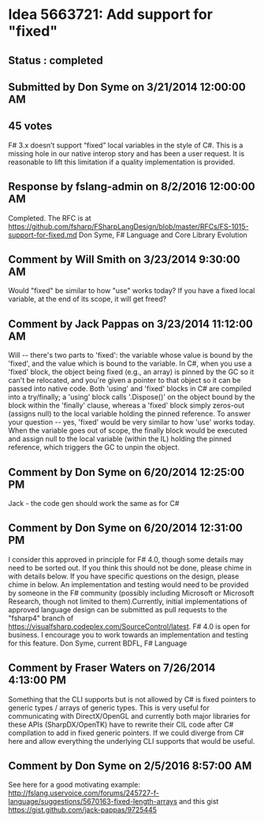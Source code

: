 # Idea 5663721: Add support for "fixed" #

## Status : completed

## Submitted by Don Syme on 3/21/2014 12:00:00 AM

## 45 votes

F# 3.x doesn’t support “fixed” local variables in the style of C#. This is a missing hole in our native interop story and has been a user request. It is reasonable to lift this limitation if a quality implementation is provided.

## Response by fslang-admin on 8/2/2016 12:00:00 AM

Completed. The RFC is at https://github.com/fsharp/FSharpLangDesign/blob/master/RFCs/FS-1015-support-for-fixed.md
Don Syme, F# Language and Core Library Evolution


## Comment by Will Smith on 3/23/2014 9:30:00 AM

Would "fixed" be similar to how "use" works today? If you have a fixed local variable, at the end of its scope, it will get freed?

## Comment by Jack Pappas on 3/23/2014 11:12:00 AM

Will -- there's two parts to 'fixed': the variable whose value is bound by the 'fixed', and the value which is bound to the variable. In C#, when you use a 'fixed' block, the object being fixed (e.g., an array) is pinned by the GC so it can't be relocated, and you're given a pointer to that object so it can be passed into native code. Both 'using' and 'fixed' blocks in C# are compiled into a try/finally; a 'using' block calls '.Dispose()' on the object bound by the block within the 'finally' clause, whereas a 'fixed' block simply zeros-out (assigns null) to the local variable holding the pinned reference.
To answer your question -- yes, 'fixed' would be very similar to how 'use' works today. When the variable goes out of scope, the finally block would be executed and assign null to the local variable (within the IL) holding the pinned reference, which triggers the GC to unpin the object.

## Comment by Don Syme on 6/20/2014 12:25:00 PM

Jack - the code gen should work the same as for C#

## Comment by Don Syme on 6/20/2014 12:31:00 PM

I consider this approved in principle for F# 4.0, though some details may need to be sorted out.
If you think this should not be done, please chime in with details below.
If you have specific questions on the design, please chime in below.
An implementation and testing would need to be provided by someone in the F# community (possibly including Microsoft or Microsoft Research, though not limited to them).Currently, initial implementations of approved language design can be submitted as pull requests to the "fsharp4" branch of https://visualfsharp.codeplex.com/SourceControl/latest. F# 4.0 is open for business.
I encourage you to work towards an implementation and testing for this feature.
Don Syme, current BDFL, F# Language

## Comment by Fraser Waters on 7/26/2014 4:13:00 PM

Something that the CLI supports but is not allowed by C# is fixed pointers to generic types / arrays of generic types. This is very useful for communicating with DirectX/OpenGL and currently both major libraries for these APIs (SharpDX/OpenTK) have to rewrite their CIL code after C# compilation to add in fixed generic pointers. If we could diverge from C# here and allow everything the underlying CLI supports that would be useful.

## Comment by Don Syme on 2/5/2016 8:57:00 AM

See here for a good motivating example: http://fslang.uservoice.com/forums/245727-f-language/suggestions/5670163-fixed-length-arrays and this gist https://gist.github.com/jack-pappas/9725445

